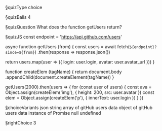 §quizType
choice

§quizBalls
4

§quizQuestion
What does the function getUsers return?



§quizJS
const endpoint = 'https://api.github.com/users'

async function getUsers (from) {
  const users = await fetch(`${endpoint}?since=${from}`)
    .then(response => response.json())

  return users.map(user => ({
    login: user.login,
    avatar: user.avatar_url
  }))
}

function createElem (tagName) {
  return document.body
    .appendChild(document.createElement(tagName))
}

getUsers(2000).then(users => {
  for (const user of users) {
    const ava = Object.assign(createElem('img'), {
      height: 200,
      src: user.avatar
    })
    const elem = Object.assign(createElem('p'), {
      innerText: user.login
    })
  }
})



§choiceVariants
json string
array of gitHub users data
object of gitHub users data
instance of Promise
null
undefined

§rightChoice
3
